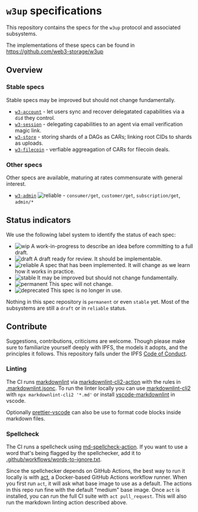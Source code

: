# `w3up` specifications

This repository contains the specs for the `w3up` protocol and associated subsystems.

The implementations of these specs can be found in <https://github.com/web3-storage/w3up>

## Overview

### Stable specs

Stable specs may be improved but should not change fundamentally.

- [`w3-account`](./w3-account.md) - let users sync and recover delegatated capabilities via a `did` they control.
- [`w3-session`](./w3-session.md) - delegating capabilities to an agent via email verification magic link.
- [`w3-store`](./w3-store.md) - storing shards of a DAGs as CARs; linking root CIDs to shards as uploads.
- [`w3-filecoin`](./w3-filecoin.md) - verfiable aggreagation of CARs for filecoin deals.

### Other specs

Other specs are available, maturing at rates commensurate with general interest.

- [`w3-admin`](./w3-admin.md) ![reliable](https://img.shields.io/badge/status-reliable-green.svg?style=flat-square) - `consumer/get`, `customer/get`, `subscription/get`, `admin/*`

## Status indicators

We use the following label system to identify the status of each spec:

- ![wip](https://img.shields.io/badge/status-wip-orange.svg?style=flat-square) A work-in-progress to describe an idea before committing to a full draft.
- ![draft](https://img.shields.io/badge/status-draft-yellow.svg?style=flat-square) A draft ready for review. It should be implementable.
- ![reliable](https://img.shields.io/badge/status-reliable-green.svg?style=flat-square) A spec that has been implemented. It will change as we learn how it works in practice.
- ![stable](https://img.shields.io/badge/status-stable-brightgreen.svg?style=flat-square) It may be improved but should not change fundamentally.
- ![permanent](https://img.shields.io/badge/status-permanent-blue.svg?style=flat-square) This spec will not change.
- ![deprecated](https://img.shields.io/badge/status-deprecated-red.svg?style=flat-square) This spec is no longer in use.

Nothing in this spec repository is `permanent` or even `stable` yet. Most of the subsystems are still a `draft` or in `reliable` status.

## Contribute

Suggestions, contributions, criticisms are welcome. Though please make sure to familiarize yourself deeply with IPFS, the models it adopts, and the principles it follows.
This repository falls under the IPFS [Code of Conduct](https://github.com/ipfs/community/blob/master/code-of-conduct.md).

### Linting

The CI runs [markdownlint](https://github.com/DavidAnson/markdownlint) via [markdownlint-cli2-action](https://github.com/marketplace/actions/markdownlint-cli2-action) with the rules in [.markdownlint.jsonc](.markdownlint.jsonc). To run the linter locally you can use [markdownlint-cli2](https://github.com/DavidAnson/markdownlint-cli2) with `npx markdownlint-cli2 '*.md'` or install [vscode-markdownlint](https://marketplace.visualstudio.com/items?itemName=DavidAnson.vscode-markdownlint) in vscode.

Optionally [prettier-vscode](https://github.com/prettier/prettier-vscode) can also be use to format code blocks inside markdown files.

### Spellcheck

The CI runs a spellcheck using [md-spellcheck-action](https://github.com/matheus23/md-spellcheck-action). If you want to use a word that's being flagged by the spellchecker, add it to [.github/workflows/words-to-ignore.txt](./.github/workflows/words-to-ignore.txt).

Since the spellchecker depends on GitHub Actions, the best way to run it locally is with [act](https://github.com/nektos/act), a Docker-based GitHub Actions workflow runner. When you first run `act`, it will ask what base image to use as a default. The actions in this repo run fine with the default "medium" base image. Once `act` is installed, you can run the full CI suite with `act pull_request`. This will also run the markdown linting action described above.
